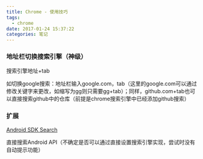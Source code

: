 ```yaml
---
title: Chrome - 使用技巧
tags:
  - chrome
date: 2017-01-24 15:37:22
categories: 笔记
---
```


### 地址栏切换搜索引擎（神级）

搜索引擎地址+tab

如切换google搜索：地址栏输入google.com，tab（这里的google.com可以通过修改关键字来更改，如缩写为gg则只需要gg+tab）；同样，github.com+tab也可以直接搜索github中的仓库（前提是chrome搜索引擎中已经添加github搜索）





### 扩展

[Android SDK Search](https://chrome.google.com/webstore/detail/android-sdk-search/hgcbffeicehlpmgmnhnkjbjoldkfhoin)

直接搜索Android API（不确定是否可以通过直接设置搜索引擎实现，尝试时没有自动提示功能）